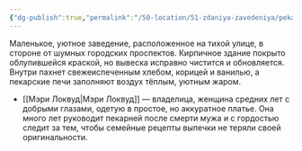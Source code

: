 ```yaml
---
{"dg-publish":true,"permalink":"/50-location/51-zdaniya-zavedeniya/pekarnya-lokvudov/","tags":["локация/заведение"]}
---
```


Маленькое, уютное заведение, расположенное на тихой улице, в стороне от шумных городских проспектов. Кирпичное здание покрыто облупившейся краской, но вывеска исправно чистится и обновляется. Внутри пахнет свежеиспеченным хлебом, корицей и ванилью, а пекарские печи заполняют воздух тёплым, уютным жаром. 

- [[Мэри Локвуд\|Мэри Локвуд]] — владелица, женщина средних лет с добрыми глазами, одетую в простое, но аккуратное платье. Она много лет руководит пекарней после смерти мужа и с гордостью следит за тем, чтобы семейные рецепты выпечки не теряли своей оригинальности.